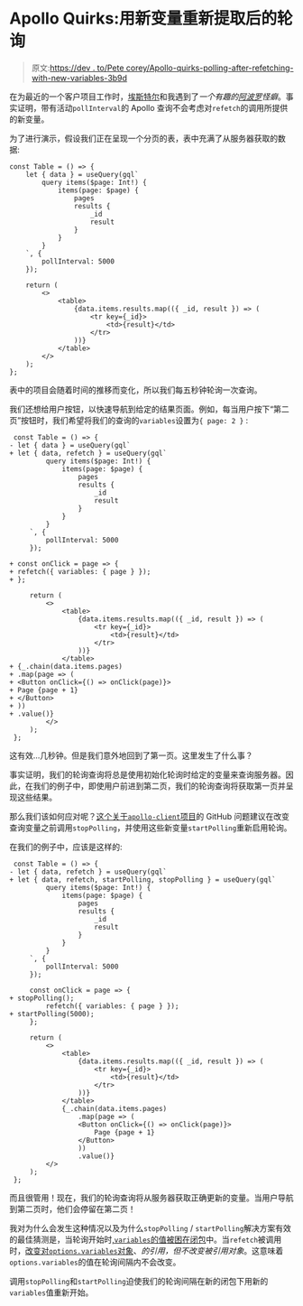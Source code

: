 # Apollo Quirks:用新变量重新提取后的轮询

> 原文:[https://dev . to/Pete corey/Apollo-quirks-polling-after-refetching-with-new-variables-3b9d](https://dev.to/petecorey/apollo-quirks-polling-after-refetching-with-new-variables-3b9d)

在为最近的一个客户项目工作时，[埃斯特尔](https://twitter.com/msestellemarie)和我遇到了*一个有趣的[阿波罗](https://www.apollographql.com/)怪癖*。事实证明，带有活动`pollInterval`的 Apollo 查询不会考虑对`refetch`的调用所提供的新变量。

为了进行演示，假设我们正在呈现一个分页的表，表中充满了从服务器获取的数据:

```
const Table = () => {
    let { data } = useQuery(gql`
        query items($page: Int!) {
            items(page: $page) {
                pages
                results {
                    _id
                    result
                }
            }
        }
    `, {
        pollInterval: 5000
    });

    return (
        <>
            <table>
                {data.items.results.map(({ _id, result }) => (
                    <tr key={_id}>
                        <td>{result}</td>
                    </tr>
                ))}
            </table>
        </>
    );
}; 
```

表中的项目会随着时间的推移而变化，所以我们每五秒钟轮询一次查询。

我们还想给用户按钮，以快速导航到给定的结果页面。例如，每当用户按下“第二页”按钮时，我们希望将我们的查询的`variables`设置为`{ page: 2 }` :

```
 const Table = () => {
- let { data } = useQuery(gql`
+ let { data, refetch } = useQuery(gql`
         query items($page: Int!) {
             items(page: $page) {
                 pages
                 results {
                     _id
                     result
                 }
             }
         }
     `, {
         pollInterval: 5000
     });

+ const onClick = page => {
+ refetch({ variables: { page } });
+ };

     return (
         <>
             <table>
                 {data.items.results.map(({ _id, result }) => (
                     <tr key={_id}>
                         <td>{result}</td>
                     </tr>
                 ))}
             </table>
+ {_.chain(data.items.pages)
+ .map(page => (
+ <Button onClick={() => onClick(page)}>
+ Page {page + 1}
+ </Button>
+ ))
+ .value()}
         </>
     );
 }; 
```

这有效…几秒钟。但是我们意外地回到了第一页。这里发生了什么事？

事实证明，我们的轮询查询将总是使用初始化轮询时给定的变量来查询服务器。因此，在我们的例子中，即使用户前进到第二页，我们的轮询查询将获取第一页并呈现这些结果。

那么我们该如何应对呢？[这个关于`apollo-client`项目](https://github.com/apollographql/apollo-client/issues/3053)的 GitHub 问题建议在改变查询变量之前调用`stopPolling`，并使用这些新变量`startPolling`重新启用轮询。

在我们的例子中，应该是这样的:

```
 const Table = () => {
- let { data, refetch } = useQuery(gql`
+ let { data, refetch, startPolling, stopPolling } = useQuery(gql`
         query items($page: Int!) {
             items(page: $page) {
                 pages
                 results {
                     _id
                     result
                 }
             }
         }
     `, {
         pollInterval: 5000
     });

     const onClick = page => {
+ stopPolling();
         refetch({ variables: { page } });
+ startPolling(5000);
     };

     return (
         <>
             <table>
                 {data.items.results.map(({ _id, result }) => (
                     <tr key={_id}>
                         <td>{result}</td>
                     </tr>
                 ))}
             </table>
             {_.chain(data.items.pages)
                 .map(page => (
                 <Button onClick={() => onClick(page)}>
                     Page {page + 1}
                 </Button>
                 ))
                 .value()}
         </>
     );
 }; 
```

而且很管用！现在，我们的轮询查询将从服务器获取正确更新的变量。当用户导航到第二页时，他们会停留在第二页！

我对为什么会发生这种情况以及为什么`stopPolling` / `startPolling`解决方案有效的最佳猜测是，当轮询开始时[,`variables`的值](https://github.com/apollographql/apollo-client/blob/2a4e4158e5d1b7249e3b6347d1038e00ec89c579/packages/apollo-client/src/core/QueryManager.ts#L1373-L1399)[被困在闭包](https://github.com/apollographql/apollo-client/blob/2a4e4158e5d1b7249e3b6347d1038e00ec89c579/packages/apollo-client/src/core/QueryManager.ts#L1349)中。当`refetch`被调用时，[改变对`options.variables`对象](https://github.com/apollographql/apollo-client/blob/master/packages/apollo-client/src/core/ObservableQuery.ts#L323-L329)、*的引用，但不改变被引用对象*。这意味着`options.variables`的值在轮询间隔内不会改变。

调用`stopPolling`和`startPolling`迫使我们的轮询间隔在新的闭包下用新的`variables`值重新开始。